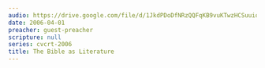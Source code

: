 ```yaml
---
audio: https://drive.google.com/file/d/1JkdPDoDfNRzQQFqKB9vuKTwzHCSuuiqy/view
date: 2006-04-01
preacher: guest-preacher
scripture: null
series: cvcrt-2006
title: The Bible as Literature
---
```

